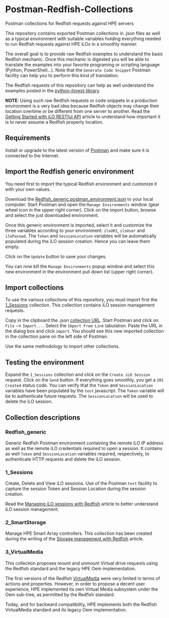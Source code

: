 # Postman-Redfish-Collections

Postman collections for Redfish requests against HPE servers

This repository contains exported Postman collections in .json files as well as a typical environment with suitable variables holding everything needed to run Redfish requests against HPE iLOs in a smoothly manner.

The overall goal is to provide raw Redfish examples to understand the basic Redfish mechanic. Once this mechanic is digested you will be able to translate the examples into your favorite programing or scripting language (Python, PowerShell...). Note that the `Generate Code Snippet` Postman facility can help you to perform this kind of translation.

The Redfish requests of this repository can help as well understand the examples posted in the [python-ilorest-library](https://github.com/HewlettPackard/python-ilorest-library/tree/master/examples/Redfish).

**NOTE**: Using such raw Redfish requests or code snippets in a production environment is a very bad idea because Redfish objects may change their location overtime or be different from one server to another. Read the [Getting Started with iLO RESTful API](https://developer.hpe.com/blog/getting-started-with-ilo-restful-api-redfish-api-conformance) article to understand how important it is to never assume a Redfish property location.

## Requirements

Install or upgrade to the latest version of [Postman](https://www.getpostman.com/apps) and make sure it is connected to the Internet.

## Import the Redfish generic environment

You need first to import the typical Redfish environment and customize it with your own values.

Download the [Redfish_generic.postman_environment.json](https://github.com/donzef/Postman-Redfish-Collections/blob/master/Redfish_generic.postman_environment.json) to your local computer. Start Postman and open the `Manage Environments` window (gear wheel icon in the upper right corner). Click on the import button, browse and select the just downloaded environment.  

Once this generic environment is imported, select it and customize the three variables according to your environment: `iloURI`, `iloUser` and `iloPasswd`. The `Token` and `SessionLocation` variables will be automatically populated during the iLO session creation. Hence you can leave them empty.

 Click on the `Update` button to save your changes.

You can now kill the `Manage Environments` popup window and select this new environment in the environment pull down list (upper right corner).

## Import collections

To use the various collections of this repository, you must import first the [1_Sessions](https://github.com/donzef/Postman-Redfish-Collections/blob/master/1_Sessions.postman_collection.json) collection. This collection contains iLO session management requests.

Copy in the clipboard the .json [collection URL](https://github.com/donzef/Postman-Redfish-Collections/blob/master/1_Sessions.postman_collection.json). Start Postman and click on `File` --> `Import...`. Select the `Import From Link` tabulation. Paste the URL in the dialog box and click `import`. You should see this new imported collection in the collection pane on the left side of Postman.

Use the same methodology to import other collections.

## Testing the environment

Expand the `1_Sessions` collection and click on the `Create iLO Session` request. Click on the `Send` button. If everything goes smoothly, you get a `201 Created` status code. You can verify that the `Token` and  `SessionLocation` variables have been populated by the `test` javascript. The `Token` variable will be to authenticate future requests. The `SessionLocation` will be used to delete the iLO session.

## Collection descriptions

### Redfish_generic

Generic Redfish Postman environment containing the remote iLO IP address as well as the remote iLO credentials required to open a session. It contains as well `Token` and `SessionLocation` variables required, respectively, to authenticate HTTP requests and delete the iLO session.

### 1_Sessions

Create, Delete and View iLO sessions. Use of the Postman `test` facility to capture the session Token and Session Location during the session creation.  

Read the [Managing iLO sessions with Redfish](https://developer.hpe.com/blog/managing-ilo-sessions-with-redfish) article to better understand iLO session management.

### 2_SmartStorage

Manage HPE Smart Array controllers. This collection has been created during the writing of the [Storage management with Redfish](https://developer.hpe.com/blog/storage-management-with-redfish) article.

### 3_VirtualMedia

This collection proposes mount and unmount Virtual drive requests using the Redfish standard and the legacy HPE Oem implementation. 

The first versions of the Redfish [VirtualMedia](http://redfish.dmtf.org/schemas/v1/VirtualMedia.json) were very limited in terms of actions and properties. However, in order to propose a decent user experience, HPE implemented its own Virtual Media subsystem under the Oem sub-tree, as permitted by the Redfish standard.

Today, and for backward compatibility, HPE implements both the Redfish VirtualMedia standard and its legacy Oem implementation.